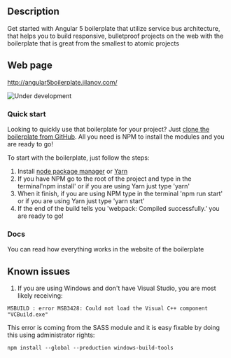 ## Description
Get started with Angular 5 boilerplate that utilize service bus architecture, that helps you to build responsive, bulletproof projects on the web with the boilerplate that is great from the smallest to atomic projects

## Web page
http://angular5boilerplate.jilanov.com/

![Under development](https://img.shields.io/badge/under-development-orange.svg?style=for-the-badge)
### Quick start
Looking to quickly use that boilerplate for your project? Just [clone the boilerplate from GitHub](https://github.com/DJilanov/Angular5-event-driven-boilerplate). All you need is NPM to install the modules and you are ready to go!

To start with the boilerplate, just follow the steps:

1. Install [node package manager](https://docs.npmjs.com/cli/install) or [Yarn](https://yarnpkg.com/en/)
2. If you have NPM go to the root of the project and type in the terminal'npm install' or if you are using Yarn just type 'yarn'
3. When it finish, if you are using NPM type in the terminal 'npm run start' or if you are using Yarn just type 'yarn start'
4. If the end of the build tells you 'webpack: Compiled successfully.' you are ready to go!


### Docs

You can read how everything works in the website of the boilerplate

## Known issues

1. If you are using Windows and don't have Visual Studio, you are most likely receiving:

```MSBUILD : error MSB3428: Could not load the Visual C++ component "VCBuild.exe"```

This error is coming from the SASS module and it is easy fixable by doing this using administrator rights:

```npm install --global --production windows-build-tools```
